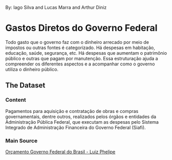 By: Iago Silva and Lucas Marra and Arthur Diniz

# Gastos Diretos do Governo Federal

Todo gasto que o governo faz com o dinheiro arrecado por meio de impostos ou outras fontes é categorizado. Há despesas em habitação, educação, saúde, segurança, etc. Há despesas que aumentam o patrimônio público e outras que pagam por manutenção. Essa estruturação ajuda a compreender os diferentes aspectos e a acompanhar como o governo utiliza o dinheiro público.

## The Dataset

### Content

Pagamentos para aquisição e contratação de obras e compras governamentais, dentre outros, realizados pelos órgãos e entidades da Administração Pública Federal, que executam as despesas pelo Sistema Integrado de Administração Financeira do Governo Federal (Siafi).

### Main Source

[Orçamento Governo Federal do Brasil - Luiz Phelipe](https://www.kaggle.com/jameslko/gun-violence-data)
